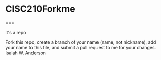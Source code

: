 # CISC210Forkme
===

it's a repo

Fork this repo, create a branch of your name (name, not nickname), add your name to this file, and submit a pull request to me for your changes.
Isaiah W. Anderson
